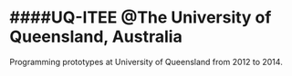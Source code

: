 ####UQ-ITEE @The University of Queensland, Australia
=======

Programming prototypes at University of Queensland from 2012 to 2014.


